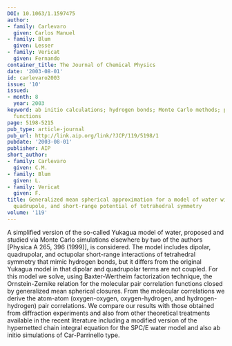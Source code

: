 ```yaml
---
DOI: 10.1063/1.1597475
author:
- family: Carlevaro
  given: Carlos Manuel
- family: Blum
  given: Lesser
- family: Vericat
  given: Fernando
container_title: The Journal of Chemical Physics
date: '2003-08-01'
id: carlevaro2003
issue: '10'
issued:
- month: 8
  year: 2003
keyword: ab initio calculations; hydrogen bonds; Monte Carlo methods; potential energy
  functions
page: 5198-5215
pub_type: article-journal
pub_url: http://link.aip.org/link/?JCP/119/5198/1
pubdate: '2003-08-01'
publisher: AIP
short_author:
- family: Carlevaro
  given: C.M.
- family: Blum
  given: L.
- family: Vericat
  given: F.
title: Generalized mean spherical approximation for a model of water with dipole,
  quadrupole, and short-range potential of tetrahedral symmetry
volume: '119'
---
```

A simplified version of the so-called Yukagua model of water, proposed and studied via Monte Carlo simulations elsewhere by two of the authors \[Physica A 265, 396 (1999)\], is considered. The model includes dipolar, quadrupolar, and octupolar short-range interactions of tetrahedral symmetry that mimic hydrogen bonds, but it differs from the original Yukagua model in that dipolar and quadrupolar terms are not coupled. For this model we solve, using Baxter-Wertheim factorization technique, the Ornstein-Zernike relation for the molecular pair correlation functions closed by generalized mean spherical closures. From the molecular correlations we derive the atom-atom (oxygen-oxygen, oxygen-hydrogen, and hydrogen-hydrogen) pair correlations. We compare our results with those obtained from diffraction experiments and also from other theoretical treatments available in the recent literature including a modified version of the hypernetted chain integral equation for the SPC/E water model and also ab initio simulations of Car-Parrinello type.
